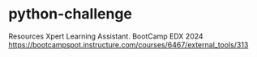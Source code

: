 # python-challenge
Resources
Xpert Learning Assistant. BootCamp EDX 2024 https://bootcampspot.instructure.com/courses/6467/external_tools/313